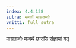 ```yaml
---
index: 4.4.128
sutra: मत्वर्थे मासतन्वोः
vritti: full_sutra
---
```


मासतन्वोः मत्वर्थे छन्दसि संज्ञायां यत् 